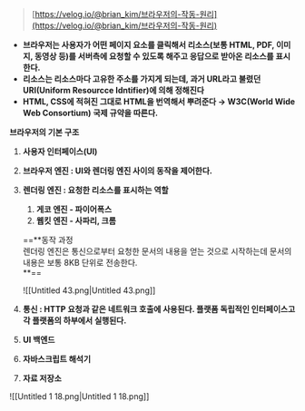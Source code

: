 > [https://velog.io/@brian_kim/브라우저의-작동-원리](https://velog.io/@brian_kim/브라우저의-작동-원리)

- **브라우저는 사용자가 어떤 페이지 요소를 클릭해서 리소스(보통 HTML, PDF, 이미지, 동영상 등)를 서버측에 요청할 수 있도록 해주고 응답으로 받아온 리소스를 표시한다.**
- **리소스는 리소스마다 고유한 주소를 가지게 되는데, 과거 URL라고 불렸던 URI(Uniform Resourcce Idntifier)에 의해 정해진다**
- **HTML, CSS에 적혀진 그대로 HTML을 번역해서 뿌려준다 → W3C(World Wide Web Consortium) 국제 규약을 따른다.**

**브라우저의 기본 구조**

1. **사용자 인터페이스(UI)**
2. **브라우저 엔진 : UI와 렌더링 엔진 사이의 동작을 제어한다.**
3. **렌더링 엔진 : 요청한 리소스를 표시하는 역할**
    
    1. **게코 엔진 - 파이어폭스**
    2. **웹킷 엔진 - 사파리, 크롬**
    
    ==**동작 과정  
    렌더링 엔진은 통신으로부터 요청한 문서의 내용을 얻는 것으로 시작하는데 문서의 내용은 보통 8KB 단위로 전송한다.  
    **==
    
    ![[Untitled 43.png|Untitled 43.png]]
    
4. **통신 : HTTP 요청과 같은 네트워크 호출에 사용된다. 플랫폼 독립적인 인터페이스고 각 플랫폼의 하부에서 실행된다.**
5. **UI 백엔드**
6. **자바스크립트 해석기**
7. **자료 저장소**

![[Untitled 1 18.png|Untitled 1 18.png]]